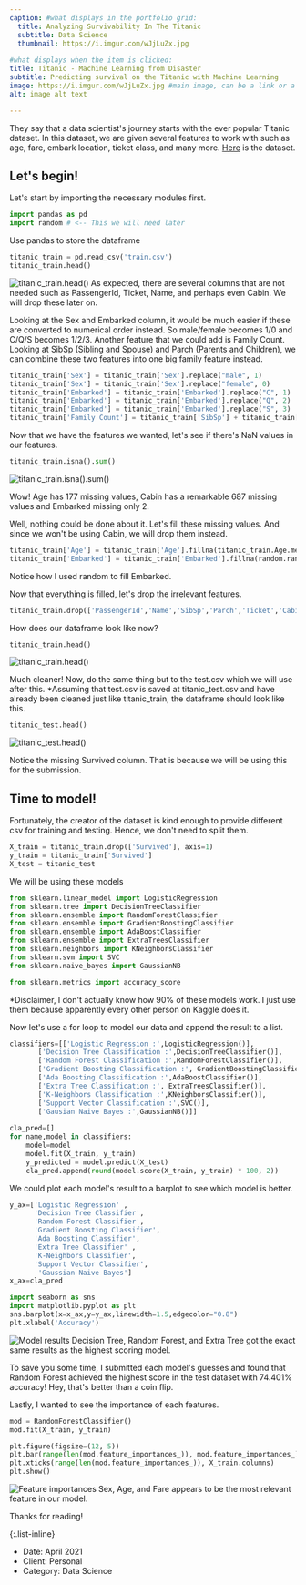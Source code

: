 ```yaml
---
caption: #what displays in the portfolio grid:
  title: Analyzing Survivability In The Titanic
  subtitle: Data Science
  thumbnail: https://i.imgur.com/wJjLuZx.jpg
  
#what displays when the item is clicked:
title: Titanic - Machine Learning from Disaster
subtitle: Predicting survival on the Titanic with Machine Learning
image: https://i.imgur.com/wJjLuZx.jpg #main image, can be a link or a file in assets/img/portfolio
alt: image alt text

---
```

They say that a data scientist's journey starts with the ever popular Titanic dataset. In this dataset, we are given several features to work with such as age, fare, embark location, ticket class, and many more. [Here](https://www.kaggle.com/c/titanic/data) is the dataset.

## Let's begin!

Let's start by importing the necessary modules first.

```py
import pandas as pd
import random # <-- This we will need later
```
Use pandas to store the dataframe
```py
titanic_train = pd.read_csv('train.csv')
titanic_train.head()
```
![titanic_train.head()](https://i.imgur.com/fNSPIDc.png)
As expected, there are several columns that are not needed such as PassengerId, Ticket, Name, and perhaps even Cabin. We will drop these later on.

Looking at the Sex and Embarked column, it would be much easier if these are converted to numerical order instead. So male/female becomes 1/0 and C/Q/S becomes 1/2/3. Another feature that we could add is Family Count. Looking at SibSp (Sibling and Spouse) and Parch (Parents and Children), we can combine these two features into one big family feature instead.
```py
titanic_train['Sex'] = titanic_train['Sex'].replace("male", 1)
titanic_train['Sex'] = titanic_train['Sex'].replace("female", 0)
titanic_train['Embarked'] = titanic_train['Embarked'].replace("C", 1)
titanic_train['Embarked'] = titanic_train['Embarked'].replace("Q", 2)
titanic_train['Embarked'] = titanic_train['Embarked'].replace("S", 3)
titanic_train['Family Count'] = titanic_train['SibSp'] + titanic_train['Parch'] + 1
```
Now that we have the features we wanted, let's see if there's NaN values in our features.
```py
titanic_train.isna().sum()
```
![titanic_train.isna().sum()](https://i.imgur.com/GgKu11w.png)

Wow! Age has 177 missing values, Cabin has a remarkable 687 missing values and Embarked missing only 2. 

Well, nothing could be done about it. Let's fill these missing values. And since we won't be using Cabin, we will drop them instead.
```py
titanic_train['Age'] = titanic_train['Age'].fillna(titanic_train.Age.median())
titanic_train['Embarked'] = titanic_train['Embarked'].fillna(random.randint(1,3))
```
Notice how I used random to fill Embarked.

Now that everything is filled, let's drop the irrelevant features.
```py
titanic_train.drop(['PassengerId','Name','SibSp','Parch','Ticket','Cabin'], axis=1, inplace=True)
```
How does our dataframe look like now?
```py
titanic_train.head()
```
![titanic_train.head()](https://i.imgur.com/EFFoVTs.png)

Much cleaner! Now, do the same thing but to the test.csv which we will use after this.
*Assuming that test.csv is saved at titanic_test.csv and have already been cleaned just like titanic_train, the dataframe should look like this.
```py
titanic_test.head()
```
![titanic_test.head()](https://i.imgur.com/uW0hNZm.png)

Notice the missing Survived column. That is because we will be using this for the submission.

## Time to model!
Fortunately, the creator of the dataset is kind enough to provide different csv for training and testing. Hence, we don't need to split them.
```py
X_train = titanic_train.drop(['Survived'], axis=1)
y_train = titanic_train['Survived']
X_test = titanic_test
```
We will be using these models
```py
from sklearn.linear_model import LogisticRegression
from sklearn.tree import DecisionTreeClassifier
from sklearn.ensemble import RandomForestClassifier
from sklearn.ensemble import GradientBoostingClassifier
from sklearn.ensemble import AdaBoostClassifier
from sklearn.ensemble import ExtraTreesClassifier
from sklearn.neighbors import KNeighborsClassifier
from sklearn.svm import SVC
from sklearn.naive_bayes import GaussianNB

from sklearn.metrics import accuracy_score
```
*Disclaimer, I don't actually know how 90% of these models work. I just use them because apparently every other person on Kaggle does it.

Now let's use a for loop to model our data and append the result to a list.
```py
classifiers=[['Logistic Regression :',LogisticRegression()],
       ['Decision Tree Classification :',DecisionTreeClassifier()],
       ['Random Forest Classification :',RandomForestClassifier()],
       ['Gradient Boosting Classification :', GradientBoostingClassifier()],
       ['Ada Boosting Classification :',AdaBoostClassifier()],
       ['Extra Tree Classification :', ExtraTreesClassifier()],
       ['K-Neighbors Classification :',KNeighborsClassifier()],
       ['Support Vector Classification :',SVC()],
       ['Gausian Naive Bayes :',GaussianNB()]]
       
cla_pred=[]
for name,model in classifiers:
    model=model
    model.fit(X_train, y_train)
    y_predicted = model.predict(X_test)
    cla_pred.append(round(model.score(X_train, y_train) * 100, 2))
```
We could plot each model's result to a barplot to see which model is better.
```py
y_ax=['Logistic Regression' ,
      'Decision Tree Classifier',
      'Random Forest Classifier',
      'Gradient Boosting Classifier',
      'Ada Boosting Classifier',
      'Extra Tree Classifier' ,
      'K-Neighbors Classifier',
      'Support Vector Classifier',
       'Gaussian Naive Bayes']
x_ax=cla_pred

import seaborn as sns
import matplotlib.pyplot as plt
sns.barplot(x=x_ax,y=y_ax,linewidth=1.5,edgecolor="0.8")
plt.xlabel('Accuracy')
```
![Model results](https://i.imgur.com/kznxoSE.png)
Decision Tree, Random Forest, and Extra Tree got the exact same results as the highest scoring model.

To save you some time, I submitted each model's guesses and found that Random Forest achieved the highest score in the test dataset with 74.401% accuracy! Hey, that's better than a coin flip.

Lastly, I wanted to see the importance of each features.
```py
mod = RandomForestClassifier()
mod.fit(X_train, y_train)

plt.figure(figsize=(12, 5))
plt.bar(range(len(mod.feature_importances_)), mod.feature_importances_)
plt.xticks(range(len(mod.feature_importances_)), X_train.columns)
plt.show()
```
![Feature importances](https://i.imgur.com/Hhn4Yfe.png)
Sex, Age, and Fare appears to be the most relevant feature in our model.

Thanks for reading!

{:.list-inline} 
- Date: April 2021
- Client: Personal
- Category: Data Science


